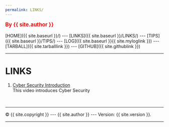 ```yaml
---
permalink: LINKS/
---
```

<span style="color:red; font-weight:bold; font-size:larger;">By {{ site.author }}</span>
<br><br>
[HOME]({{ site.baseurl }}/) ---
[LINKS]({{ site.baseurl }}/LINKS/) ---
[TIPS]({{ site.baseurl }}/TIPS/) ---
[LOG]({{ site.baseurl }}{{ site.myloglink }}) ---
[TARBALL]({{ site.tarballlink }}) ---
[GITHUB]({{ site.githublink }})
<br>
<hr>

# LINKS

1. [Cyber Security Introduction](https://www.youtube.com/watch?v=rcDO8km6R6c)<br>
This video introduces Cyber Security

<br>
<hr>
&copy; {{ site.copyright }} --- {{ site.author }} --- Version: {{ site.version }}.
<hr>
<br>
